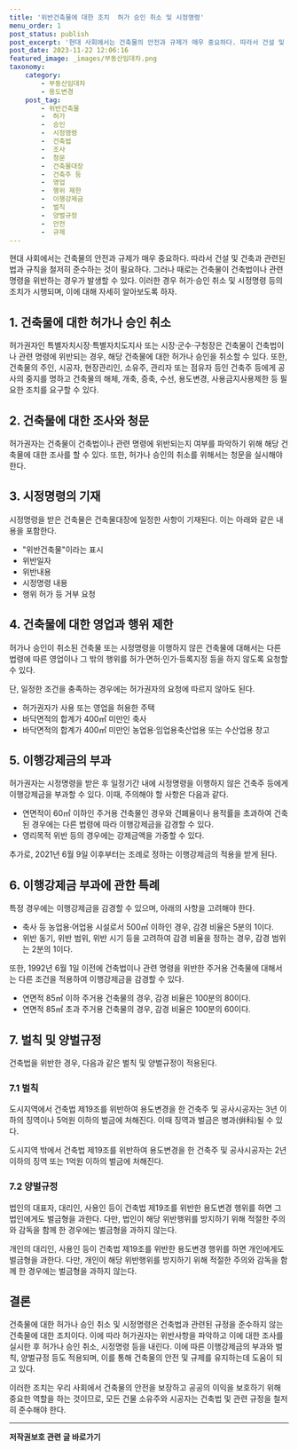 ```yaml
---
title: '위반건축물에 대한 조치  허가 승인 취소 및 시정명령'
menu_order: 1
post_status: publish
post_excerpt: '현대 사회에서는 건축물의 안전과 규제가 매우 중요하다. 따라서 건설 및 건축과 관련된 법과 규칙을 철저히 준수하는 것이 필요하다. 그러나 때로는 건축물이 건축법이나 관련 명령을 위반하는 경우가 발생할 수 있다. 이러한 경우 허가 승인 취소 및 시정명령 등의 조치가 시행되며, 이에 대해 자세히 알아보도록 하자.'
post_date: 2023-11-22 12:06:16
featured_image: _images/부동산임대차.png
taxonomy:
    category:
        - 부동산임대차
        - 용도변경
    post_tag:
        - 위반건축물
        -  허가
        -  승인
        -  시정명령
        -  건축법
        -  조사
        -  청문
        -  건축물대장
        -  건축주 등
        -  영업
        -  행위 제한
        -  이행강제금
        -  벌칙
        -  양벌규정
        -  안전
        -  규제
---
```



현대 사회에서는 건축물의 안전과 규제가 매우 중요하다. 따라서 건설 및 건축과 관련된 법과 규칙을 철저히 준수하는 것이 필요하다. 그러나 때로는 건축물이 건축법이나 관련 명령을 위반하는 경우가 발생할 수 있다. 이러한 경우 허가·승인 취소 및 시정명령 등의 조치가 시행되며, 이에 대해 자세히 알아보도록 하자.

## 1. 건축물에 대한 허가나 승인 취소

허가권자인 특별자치시장·특별자치도지사 또는 시장·군수·구청장은 건축물이 건축법이나 관련 명령에 위반되는 경우, 해당 건축물에 대한 허가나 승인을 취소할 수 있다. 또한, 건축물의 주인, 시공자, 현장관리인, 소유주, 관리자 또는 점유자 등인 건축주 등에게 공사의 중지를 명하고 건축물의 해체, 개축, 증축, 수선, 용도변경, 사용금지사용제한 등 필요한 조치를 요구할 수 있다.

## 2. 건축물에 대한 조사와 청문

허가권자는 건축물이 건축법이나 관련 명령에 위반되는지 여부를 파악하기 위해 해당 건축물에 대한 조사를 할 수 있다. 또한, 허가나 승인의 취소를 위해서는 청문을 실시해야 한다.

## 3. 시정명령의 기재

시정명령을 받은 건축물은 건축물대장에 일정한 사항이 기재된다. 이는 아래와 같은 내용을 포함한다.

- "위반건축물"이라는 표시
- 위반일자
- 위반내용
- 시정명령 내용
- 행위 허가 등 거부 요청

## 4. 건축물에 대한 영업과 행위 제한

허가나 승인이 취소된 건축물 또는 시정명령을 이행하지 않은 건축물에 대해서는 다른 법령에 따른 영업이나 그 밖의 행위를 허가·면허·인가·등록지정 등을 하지 않도록 요청할 수 있다.

단, 일정한 조건을 충족하는 경우에는 허가권자의 요청에 따르지 않아도 된다.

- 허가권자가 사용 또는 영업을 허용한 주택
- 바닥면적의 합계가 400㎡ 미만인 축사
- 바닥면적의 합계가 400㎡ 미만인 농업용·임업용축산업용 또는 수산업용 창고

## 5. 이행강제금의 부과

허가권자는 시정명령을 받은 후 일정기간 내에 시정명령을 이행하지 않은 건축주 등에게 이행강제금을 부과할 수 있다. 이때, 주의해야 할 사항은 다음과 같다.

- 연면적이 60㎡ 이하인 주거용 건축물인 경우와 건폐율이나 용적률을 초과하여 건축된 경우에는 다른 법령에 따라 이행강제금을 감경할 수 있다.
- 영리목적 위반 등의 경우에는 강제금액을 가중할 수 있다.

추가로, 2021년 6월 9일 이후부터는 조례로 정하는 이행강제금의 적용을 받게 된다.

## 6. 이행강제금 부과에 관한 특례

특정 경우에는 이행강제금을 감경할 수 있으며, 아래의 사항을 고려해야 한다.

- 축사 등 농업용·어업용 시설로서 500㎡ 이하인 경우, 감경 비율은 5분의 1이다.
- 위반 동기, 위반 범위, 위반 시기 등을 고려하여 감경 비율을 정하는 경우, 감경 범위는 2분의 1이다.

또한, 1992년 6월 1일 이전에 건축법이나 관련 명령을 위반한 주거용 건축물에 대해서는 다른 조건을 적용하여 이행강제금을 감경할 수 있다.

- 연면적 85㎡ 이하 주거용 건축물의 경우, 감경 비율은 100분의 80이다.
- 연면적 85㎡ 초과 주거용 건축물의 경우, 감경 비율은 100분의 60이다.

## 7. 벌칙 및 양벌규정

건축법을 위반한 경우, 다음과 같은 벌칙 및 양벌규정이 적용된다.

### 7.1 벌칙

도시지역에서 건축법 제19조를 위반하여 용도변경을 한 건축주 및 공사시공자는 3년 이하의 징역이나 5억원 이하의 벌금에 처해진다. 이때 징역과 벌금은 병과(倂科)될 수 있다.

도시지역 밖에서 건축법 제19조를 위반하여 용도변경을 한 건축주 및 공사시공자는 2년 이하의 징역 또는 1억원 이하의 벌금에 처해진다.

### 7.2 양벌규정

법인의 대표자, 대리인, 사용인 등이 건축법 제19조를 위반한 용도변경 행위를 하면 그 법인에게도 벌금형을 과한다. 다만, 법인이 해당 위반행위를 방지하기 위해 적절한 주의와 감독을 함께 한 경우에는 벌금형을 과하지 않는다.

개인의 대리인, 사용인 등이 건축법 제19조를 위반한 용도변경 행위를 하면 개인에게도 벌금형을 과한다. 다만, 개인이 해당 위반행위를 방지하기 위해 적절한 주의와 감독을 함께 한 경우에는 벌금형을 과하지 않는다.

## 결론

건축물에 대한 허가나 승인 취소 및 시정명령은 건축법과 관련된 규정을 준수하지 않는 건축물에 대한 조치이다. 이에 따라 허가권자는 위반사항을 파악하고 이에 대한 조사를 실시한 후 허가나 승인 취소, 시정명령 등을 내린다. 이에 따른 이행강제금의 부과와 벌칙, 양벌규정 등도 적용되며, 이를 통해 건축물의 안전 및 규제를 유지하는데 도움이 되고 있다.

이러한 조치는 우리 사회에서 건축물의 안전을 보장하고 공공의 이익을 보호하기 위해 중요한 역할을 하는 것이므로, 모든 건물 소유주와 시공자는 건축법 및 관련 규정을 철저히 준수해야 한다.
<!-- wp:separator -->
<hr class="wp-block-separator has-alpha-channel-opacity"/>
<!-- /wp:separator -->

<!-- wp:group {"backgroundColor":"base","layout":{"type":"constrained"}} -->
<div class="wp-block-group has-base-background-color has-background"><!-- wp:paragraph {"align":"center","fontSize":"medium"} -->
<p class="has-text-align-center has-large-font-size"><strong>저작권보호 관련 글 바로가기</strong></p>
<!-- /wp:paragraph -->


<!-- wp:latest-posts
{"categories":[{"id":14799,"count":19,"description":"","link":"https://uknowlaw.com/category/%ec%a0%80%ec%9e%91%ea%b6%8c%eb%b3%b4%ed%98%b8/","name":"저작권보호","slug":"저작권보호","taxonomy":"category","parent":0,"meta":[],"_links":{"self":[{"href":"https://uknowlaw.com/wp-json/wp/v2/categories/14799"}],"collection":[{"href":"https://uknowlaw.com/wp-json/wp/v2/categories"}],"about":[{"href":"https://uknowlaw.com/wp-json/wp/v2/taxonomies/category"}],"wp:post_type":[{"href":"https://uknowlaw.com/wp-json/wp/v2/posts?categories=14799"}],"curies":[{"name":"wp","href":"https://api.w.org/{rel}","templated":true}]}}],"postsToShow":100,"excerptLength":28,"postLayout":"grid","columns":2,"featuredImageAlign":"left","featuredImageSizeSlug":"large","fontSize":"small"} /--></div>
<!-- /wp:group -->